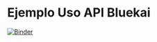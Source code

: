 # Ejemplo Uso API Bluekai

[![Binder](https://mybinder.org/badge_logo.svg)](https://mybinder.org/v2/gh/jamontanac/API-BK-Example/master?urlpath=lab)
